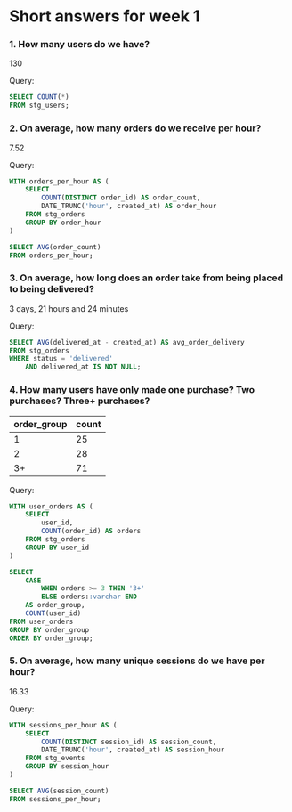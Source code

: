 # Short answers for week 1

### 1. How many users do we have?

130

Query:
```sql
SELECT COUNT(*)
FROM stg_users;
```

### 2. On average, how many orders do we receive per hour?

7.52

Query:
```sql
WITH orders_per_hour AS (
    SELECT
        COUNT(DISTINCT order_id) AS order_count,
        DATE_TRUNC('hour', created_at) AS order_hour
    FROM stg_orders
    GROUP BY order_hour
)

SELECT AVG(order_count)
FROM orders_per_hour;
```

### 3. On average, how long does an order take from being placed to being delivered?

3 days, 21 hours and 24 minutes

Query:
```sql
SELECT AVG(delivered_at - created_at) AS avg_order_delivery
FROM stg_orders
WHERE status = 'delivered'
    AND delivered_at IS NOT NULL;
```

### 4. How many users have only made one purchase? Two purchases? Three+ purchases?

| order_group | count |
| ----------- | ----- |
| 1           | 25    |
| 2           | 28    |
| 3+          | 71    |

Query:
```sql
WITH user_orders AS (
    SELECT
        user_id,
        COUNT(order_id) AS orders
    FROM stg_orders
    GROUP BY user_id
)

SELECT
    CASE
        WHEN orders >= 3 THEN '3+'
        ELSE orders::varchar END
    AS order_group,
    COUNT(user_id)
FROM user_orders
GROUP BY order_group
ORDER BY order_group;
```

### 5. On average, how many unique sessions do we have per hour?

16.33

Query:
```sql
WITH sessions_per_hour AS (
    SELECT
        COUNT(DISTINCT session_id) AS session_count,
        DATE_TRUNC('hour', created_at) AS session_hour
    FROM stg_events
    GROUP BY session_hour
)

SELECT AVG(session_count)
FROM sessions_per_hour;
```
